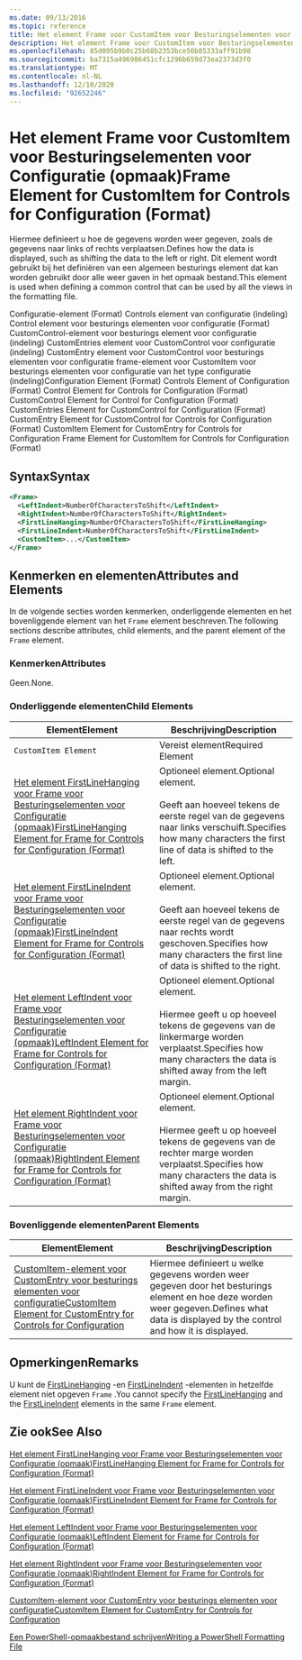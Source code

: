 ```yaml
---
ms.date: 09/13/2016
ms.topic: reference
title: Het element Frame voor CustomItem voor Besturingselementen voor Configuratie (opmaak)
description: Het element Frame voor CustomItem voor Besturingselementen voor Configuratie (opmaak)
ms.openlocfilehash: 85d095b9b0c25b68b2353bce56b85333aff91b98
ms.sourcegitcommit: ba7315a496986451cfc1296b659d73ea2373d3f0
ms.translationtype: MT
ms.contentlocale: nl-NL
ms.lasthandoff: 12/10/2020
ms.locfileid: "92652246"
---
```

# <a name="frame-element-for-customitem-for-controls-for-configuration-format"></a><span data-ttu-id="a4fb5-103">Het element Frame voor CustomItem voor Besturingselementen voor Configuratie (opmaak)</span><span class="sxs-lookup"><span data-stu-id="a4fb5-103">Frame Element for CustomItem for Controls for Configuration (Format)</span></span>

<span data-ttu-id="a4fb5-104">Hiermee definieert u hoe de gegevens worden weer gegeven, zoals de gegevens naar links of rechts verplaatsen.</span><span class="sxs-lookup"><span data-stu-id="a4fb5-104">Defines how the data is displayed, such as shifting the data to the left or right.</span></span> <span data-ttu-id="a4fb5-105">Dit element wordt gebruikt bij het definiëren van een algemeen besturings element dat kan worden gebruikt door alle weer gaven in het opmaak bestand.</span><span class="sxs-lookup"><span data-stu-id="a4fb5-105">This element is used when defining a common control that can be used by all the views in the formatting file.</span></span>

<span data-ttu-id="a4fb5-106">Configuratie-element (Format) Controls element van configuratie (indeling) Control element voor besturings elementen voor configuratie (Format) CustomControl-element voor besturings element voor configuratie (indeling) CustomEntries element voor CustomControl voor configuratie (indeling) CustomEntry element voor CustomControl voor besturings elementen voor configuratie frame-element voor CustomItem voor besturings elementen voor configuratie van het type configuratie (indeling)</span><span class="sxs-lookup"><span data-stu-id="a4fb5-106">Configuration Element (Format) Controls Element of Configuration (Format) Control Element for Controls for Configuration (Format) CustomControl Element for Control for Configuration (Format) CustomEntries Element for CustomControl for Configuration (Format) CustomEntry Element for CustomControl for Controls for Configuration (Format) CustomItem Element for CustomEntry for Controls for Configuration Frame Element for CustomItem for Controls for Configuration (Format)</span></span>

## <a name="syntax"></a><span data-ttu-id="a4fb5-107">Syntax</span><span class="sxs-lookup"><span data-stu-id="a4fb5-107">Syntax</span></span>

```xml
<Frame>
  <LeftIndent>NumberOfCharactersToShift</LeftIndent>
  <RightIndent>NumberOfCharactersToShift</RightIndent>
  <FirstLineHanging>NumberOfCharactersToShift</FirstLineHanging>
  <FirstLineIndent>NumberOfCharactersToShift</FirstLineIndent>
  <CustomItem>...</CustomItem>
</Frame>
```

## <a name="attributes-and-elements"></a><span data-ttu-id="a4fb5-108">Kenmerken en elementen</span><span class="sxs-lookup"><span data-stu-id="a4fb5-108">Attributes and Elements</span></span>

<span data-ttu-id="a4fb5-109">In de volgende secties worden kenmerken, onderliggende elementen en het bovenliggende element van het `Frame` element beschreven.</span><span class="sxs-lookup"><span data-stu-id="a4fb5-109">The following sections describe attributes, child elements, and the parent element of the `Frame` element.</span></span>

### <a name="attributes"></a><span data-ttu-id="a4fb5-110">Kenmerken</span><span class="sxs-lookup"><span data-stu-id="a4fb5-110">Attributes</span></span>

<span data-ttu-id="a4fb5-111">Geen.</span><span class="sxs-lookup"><span data-stu-id="a4fb5-111">None.</span></span>

### <a name="child-elements"></a><span data-ttu-id="a4fb5-112">Onderliggende elementen</span><span class="sxs-lookup"><span data-stu-id="a4fb5-112">Child Elements</span></span>

|<span data-ttu-id="a4fb5-113">Element</span><span class="sxs-lookup"><span data-stu-id="a4fb5-113">Element</span></span>|<span data-ttu-id="a4fb5-114">Beschrijving</span><span class="sxs-lookup"><span data-stu-id="a4fb5-114">Description</span></span>|
|-------------|-----------------|
|`CustomItem Element`|<span data-ttu-id="a4fb5-115">Vereist element</span><span class="sxs-lookup"><span data-stu-id="a4fb5-115">Required Element</span></span>|
|[<span data-ttu-id="a4fb5-116">Het element FirstLineHanging voor Frame voor Besturingselementen voor Configuratie (opmaak)</span><span class="sxs-lookup"><span data-stu-id="a4fb5-116">FirstLineHanging Element for Frame for Controls for Configuration (Format)</span></span>](./firstlinehanging-element-for-frame-for-controls-for-configuration-format.md)|<span data-ttu-id="a4fb5-117">Optioneel element.</span><span class="sxs-lookup"><span data-stu-id="a4fb5-117">Optional element.</span></span><br /><br /> <span data-ttu-id="a4fb5-118">Geeft aan hoeveel tekens de eerste regel van de gegevens naar links verschuift.</span><span class="sxs-lookup"><span data-stu-id="a4fb5-118">Specifies how many characters the first line of data is shifted to the left.</span></span>|
|[<span data-ttu-id="a4fb5-119">Het element FirstLineIndent voor Frame voor Besturingselementen voor Configuratie (opmaak)</span><span class="sxs-lookup"><span data-stu-id="a4fb5-119">FirstLineIndent Element for Frame for Controls for Configuration (Format)</span></span>](./firstlineindent-element-for-frame-for-controls-for-configuration-format.md)|<span data-ttu-id="a4fb5-120">Optioneel element.</span><span class="sxs-lookup"><span data-stu-id="a4fb5-120">Optional element.</span></span><br /><br /> <span data-ttu-id="a4fb5-121">Geeft aan hoeveel tekens de eerste regel van de gegevens naar rechts wordt geschoven.</span><span class="sxs-lookup"><span data-stu-id="a4fb5-121">Specifies how many characters the first line of data is shifted to the right.</span></span>|
|[<span data-ttu-id="a4fb5-122">Het element LeftIndent voor Frame voor Besturingselementen voor Configuratie (opmaak)</span><span class="sxs-lookup"><span data-stu-id="a4fb5-122">LeftIndent Element for Frame for Controls for Configuration (Format)</span></span>](./leftindent-element-for-frame-for-controls-for-configuration-format.md)|<span data-ttu-id="a4fb5-123">Optioneel element.</span><span class="sxs-lookup"><span data-stu-id="a4fb5-123">Optional element.</span></span><br /><br /> <span data-ttu-id="a4fb5-124">Hiermee geeft u op hoeveel tekens de gegevens van de linkermarge worden verplaatst.</span><span class="sxs-lookup"><span data-stu-id="a4fb5-124">Specifies how many characters the data is shifted away from the left margin.</span></span>|
|[<span data-ttu-id="a4fb5-125">Het element RightIndent voor Frame voor Besturingselementen voor Configuratie (opmaak)</span><span class="sxs-lookup"><span data-stu-id="a4fb5-125">RightIndent Element for Frame for Controls for Configuration (Format)</span></span>](./rightindent-element-for-frame-for-controls-for-configuration-format.md)|<span data-ttu-id="a4fb5-126">Optioneel element.</span><span class="sxs-lookup"><span data-stu-id="a4fb5-126">Optional element.</span></span><br /><br /> <span data-ttu-id="a4fb5-127">Hiermee geeft u op hoeveel tekens de gegevens van de rechter marge worden verplaatst.</span><span class="sxs-lookup"><span data-stu-id="a4fb5-127">Specifies how many characters the data is shifted away from the right margin.</span></span>|

### <a name="parent-elements"></a><span data-ttu-id="a4fb5-128">Bovenliggende elementen</span><span class="sxs-lookup"><span data-stu-id="a4fb5-128">Parent Elements</span></span>

|<span data-ttu-id="a4fb5-129">Element</span><span class="sxs-lookup"><span data-stu-id="a4fb5-129">Element</span></span>|<span data-ttu-id="a4fb5-130">Beschrijving</span><span class="sxs-lookup"><span data-stu-id="a4fb5-130">Description</span></span>|
|-------------|-----------------|
|[<span data-ttu-id="a4fb5-131">CustomItem-element voor CustomEntry voor besturings elementen voor configuratie</span><span class="sxs-lookup"><span data-stu-id="a4fb5-131">CustomItem Element for CustomEntry for Controls for Configuration</span></span>](./customitem-element-for-customentry-for-controls-for-configuration-format.md)|<span data-ttu-id="a4fb5-132">Hiermee definieert u welke gegevens worden weer gegeven door het besturings element en hoe deze worden weer gegeven.</span><span class="sxs-lookup"><span data-stu-id="a4fb5-132">Defines what data is displayed by the control and how it is displayed.</span></span>|

## <a name="remarks"></a><span data-ttu-id="a4fb5-133">Opmerkingen</span><span class="sxs-lookup"><span data-stu-id="a4fb5-133">Remarks</span></span>

<span data-ttu-id="a4fb5-134">U kunt de [FirstLineHanging](./firstlinehanging-element-for-frame-for-controls-for-configuration-format.md) -en [FirstLineIndent](./firstlineindent-element-for-frame-for-controls-for-configuration-format.md) -elementen in hetzelfde element niet opgeven `Frame` .</span><span class="sxs-lookup"><span data-stu-id="a4fb5-134">You cannot specify the [FirstLineHanging](./firstlinehanging-element-for-frame-for-controls-for-configuration-format.md) and the [FirstLineIndent](./firstlineindent-element-for-frame-for-controls-for-configuration-format.md) elements in the same `Frame` element.</span></span>

## <a name="see-also"></a><span data-ttu-id="a4fb5-135">Zie ook</span><span class="sxs-lookup"><span data-stu-id="a4fb5-135">See Also</span></span>

[<span data-ttu-id="a4fb5-136">Het element FirstLineHanging voor Frame voor Besturingselementen voor Configuratie (opmaak)</span><span class="sxs-lookup"><span data-stu-id="a4fb5-136">FirstLineHanging Element for Frame for Controls for Configuration (Format)</span></span>](./firstlinehanging-element-for-frame-for-controls-for-configuration-format.md)

[<span data-ttu-id="a4fb5-137">Het element FirstLineIndent voor Frame voor Besturingselementen voor Configuratie (opmaak)</span><span class="sxs-lookup"><span data-stu-id="a4fb5-137">FirstLineIndent Element for Frame for Controls for Configuration (Format)</span></span>](./firstlineindent-element-for-frame-for-controls-for-configuration-format.md)

[<span data-ttu-id="a4fb5-138">Het element LeftIndent voor Frame voor Besturingselementen voor Configuratie (opmaak)</span><span class="sxs-lookup"><span data-stu-id="a4fb5-138">LeftIndent Element for Frame for Controls for Configuration (Format)</span></span>](./leftindent-element-for-frame-for-controls-for-configuration-format.md)

[<span data-ttu-id="a4fb5-139">Het element RightIndent voor Frame voor Besturingselementen voor Configuratie (opmaak)</span><span class="sxs-lookup"><span data-stu-id="a4fb5-139">RightIndent Element for Frame for Controls for Configuration (Format)</span></span>](./rightindent-element-for-frame-for-controls-for-configuration-format.md)

[<span data-ttu-id="a4fb5-140">CustomItem-element voor CustomEntry voor besturings elementen voor configuratie</span><span class="sxs-lookup"><span data-stu-id="a4fb5-140">CustomItem Element for CustomEntry for Controls for Configuration</span></span>](./customitem-element-for-customentry-for-controls-for-configuration-format.md)

[<span data-ttu-id="a4fb5-141">Een PowerShell-opmaakbestand schrijven</span><span class="sxs-lookup"><span data-stu-id="a4fb5-141">Writing a PowerShell Formatting File</span></span>](./writing-a-powershell-formatting-file.md)
